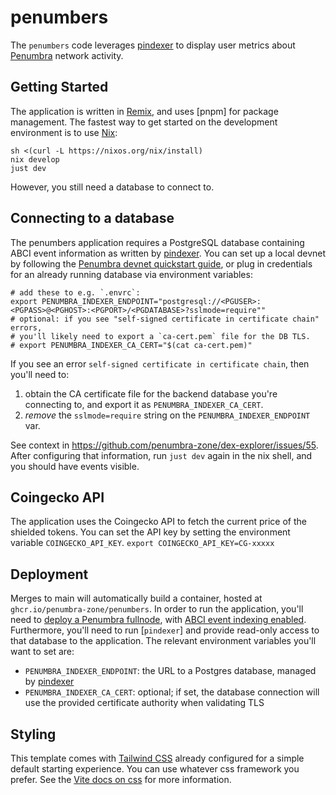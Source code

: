 # penumbers

The `penumbers` code leverages [pindexer] to display user metrics
about [Penumbra] network activity.

## Getting Started

The application is written in [Remix], and uses [pnpm] for package management.
The fastest way to get started on the development environment is to use [Nix]:

```shell
sh <(curl -L https://nixos.org/nix/install)
nix develop
just dev
```

However, you still need a database to connect to.

## Connecting to a database

The penumbers application requires a PostgreSQL database containing ABCI event information
as written by [pindexer].
You can set up a local devnet by following the [Penumbra devnet quickstart guide](https://guide.penumbra.zone/dev/devnet-quickstart),
or plug in credentials for an already running database via environment variables:

```
# add these to e.g. `.envrc`:
export PENUMBRA_INDEXER_ENDPOINT="postgresql://<PGUSER>:<PGPASS>@<PGHOST>:<PGPORT>/<PGDATABASE>?sslmode=require""
# optional: if you see "self-signed certificate in certificate chain" errors,
# you'll likely need to export a `ca-cert.pem` file for the DB TLS.
# export PENUMBRA_INDEXER_CA_CERT="$(cat ca-cert.pem)"
```

If you see an error `self-signed certificate in certificate chain`, then you'll need to:

  1. obtain the CA certificate file for the backend database you're connecting to, and export it as `PENUMBRA_INDEXER_CA_CERT`.
  2. _remove_ the `sslmode=require` string on the `PENUMBRA_INDEXER_ENDPOINT` var.

See context in https://github.com/penumbra-zone/dex-explorer/issues/55. After configuring that information, run `just dev` again in the nix shell, and you should have events visible.

## Coingecko API

The application uses the Coingecko API to fetch the current price of the shielded tokens.
You can set the API key by setting the environment variable `COINGECKO_API_KEY`.
`export COINGECKO_API_KEY=CG-xxxxx`

## Deployment

Merges to main will automatically build a container, hosted at `ghcr.io/penumbra-zone/penumbers`.
In order to run the application, you'll need to [deploy a Penumbra fullnode](https://guide.penumbra.zone/node/pd/running-node),
with [ABCI event indexing enabled](https://guide.penumbra.zone/node/pd/indexing-events).
Furthermore, you'll need to run [`pindexer`] and provide read-only access to that database to the application.
The relevant environment variables you'll want to set are:

  * `PENUMBRA_INDEXER_ENDPOINT`: the URL to a Postgres database, managed by [pindexer]
  * `PENUMBRA_INDEXER_CA_CERT`: optional; if set, the database connection will use the provided certificate authority when validating TLS


## Styling

This template comes with [Tailwind CSS](https://tailwindcss.com/) already configured for a simple default starting experience. You can use whatever css framework you prefer. See the [Vite docs on css](https://vitejs.dev/guide/features.html#css) for more information.

[Nix]: https://nixos.org/download/
[Penumbra]: https://github.com/penumbra-zone/penumbra
[Remix]: https://remix.run/docs
[pindexer]: https://guide.penumbra.zone/node/pd/indexing-events#using-pindexer
